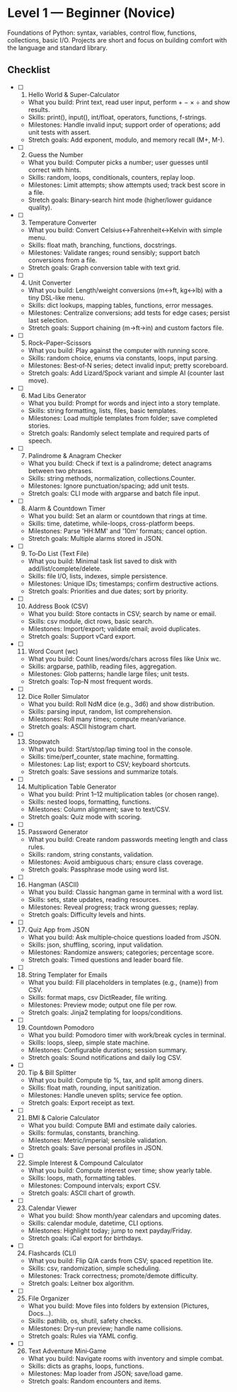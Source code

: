 # Level 1 — Beginner (Novice)

Foundations of Python: syntax, variables, control flow, functions, collections, basic I/O. Projects are short and focus on building comfort with the language and standard library.

## Checklist

- [ ] 1. Hello World & Super-Calculator
  - What you build: Print text, read user input, perform + − × ÷ and show results.
  - Skills: print(), input(), int/float, operators, functions, f-strings.
  - Milestones: Handle invalid input; support order of operations; add unit tests with assert.
  - Stretch goals: Add exponent, modulo, and memory recall (M+, M-).

- [ ] 2. Guess the Number
  - What you build: Computer picks a number; user guesses until correct with hints.
  - Skills: random, loops, conditionals, counters, replay loop.
  - Milestones: Limit attempts; show attempts used; track best score in a file.
  - Stretch goals: Binary-search hint mode (higher/lower guidance quality).

- [ ] 3. Temperature Converter
  - What you build: Convert Celsius↔Fahrenheit↔Kelvin with simple menu.
  - Skills: float math, branching, functions, docstrings.
  - Milestones: Validate ranges; round sensibly; support batch conversions from a file.
  - Stretch goals: Graph conversion table with text grid.

- [ ] 4. Unit Converter
  - What you build: Length/weight conversions (m↔ft, kg↔lb) with a tiny DSL-like menu.
  - Skills: dict lookups, mapping tables, functions, error messages.
  - Milestones: Centralize conversions; add tests for edge cases; persist last selection.
  - Stretch goals: Support chaining (m→ft→in) and custom factors file.

- [ ] 5. Rock–Paper–Scissors
  - What you build: Play against the computer with running score.
  - Skills: random choice, enums via constants, loops, input parsing.
  - Milestones: Best‑of‑N series; detect invalid input; pretty scoreboard.
  - Stretch goals: Add Lizard/Spock variant and simple AI (counter last move).

- [ ] 6. Mad Libs Generator
  - What you build: Prompt for words and inject into a story template.
  - Skills: string formatting, lists, files, basic templates.
  - Milestones: Load multiple templates from folder; save completed stories.
  - Stretch goals: Randomly select template and required parts of speech.

- [ ] 7. Palindrome & Anagram Checker
  - What you build: Check if text is a palindrome; detect anagrams between two phrases.
  - Skills: string methods, normalization, collections.Counter.
  - Milestones: Ignore punctuation/spacing; add unit tests.
  - Stretch goals: CLI mode with argparse and batch file input.

- [ ] 8. Alarm & Countdown Timer
  - What you build: Set an alarm or countdown that rings at time.
  - Skills: time, datetime, while-loops, cross-platform beeps.
  - Milestones: Parse 'HH:MM' and '10m' formats; cancel option.
  - Stretch goals: Multiple alarms stored in JSON.

- [ ] 9. To‑Do List (Text File)
  - What you build: Minimal task list saved to disk with add/list/complete/delete.
  - Skills: file I/O, lists, indexes, simple persistence.
  - Milestones: Unique IDs; timestamps; confirm destructive actions.
  - Stretch goals: Priorities and due dates; sort by priority.

- [ ] 10. Address Book (CSV)
  - What you build: Store contacts in CSV; search by name or email.
  - Skills: csv module, dict rows, basic search.
  - Milestones: Import/export; validate email; avoid duplicates.
  - Stretch goals: Support vCard export.

- [ ] 11. Word Count (wc)
  - What you build: Count lines/words/chars across files like Unix wc.
  - Skills: argparse, pathlib, reading files, aggregation.
  - Milestones: Glob patterns; handle large files; unit tests.
  - Stretch goals: Top‑N most frequent words.

- [ ] 12. Dice Roller Simulator
  - What you build: Roll NdM dice (e.g., 3d6) and show distribution.
  - Skills: parsing input, random, list comprehension.
  - Milestones: Roll many times; compute mean/variance.
  - Stretch goals: ASCII histogram chart.

- [ ] 13. Stopwatch
  - What you build: Start/stop/lap timing tool in the console.
  - Skills: time/perf_counter, state machine, formatting.
  - Milestones: Lap list; export to CSV; keyboard shortcuts.
  - Stretch goals: Save sessions and summarize totals.

- [ ] 14. Multiplication Table Generator
  - What you build: Print 1–12 multiplication tables (or chosen range).
  - Skills: nested loops, formatting, functions.
  - Milestones: Column alignment; save to text/CSV.
  - Stretch goals: Quiz mode with scoring.

- [ ] 15. Password Generator
  - What you build: Create random passwords meeting length and class rules.
  - Skills: random, string constants, validation.
  - Milestones: Avoid ambiguous chars; ensure class coverage.
  - Stretch goals: Passphrase mode using word list.

- [ ] 16. Hangman (ASCII)
  - What you build: Classic hangman game in terminal with a word list.
  - Skills: sets, state updates, reading resources.
  - Milestones: Reveal progress; track wrong guesses; replay.
  - Stretch goals: Difficulty levels and hints.

- [ ] 17. Quiz App from JSON
  - What you build: Ask multiple‑choice questions loaded from JSON.
  - Skills: json, shuffling, scoring, input validation.
  - Milestones: Randomize answers; categories; percentage score.
  - Stretch goals: Timed questions and leader board file.

- [ ] 18. String Templater for Emails
  - What you build: Fill placeholders in templates (e.g., {name}) from CSV.
  - Skills: format maps, csv DictReader, file writing.
  - Milestones: Preview mode; output one file per row.
  - Stretch goals: Jinja2 templating for loops/conditions.

- [ ] 19. Countdown Pomodoro
  - What you build: Pomodoro timer with work/break cycles in terminal.
  - Skills: loops, sleep, simple state machine.
  - Milestones: Configurable durations; session summary.
  - Stretch goals: Sound notifications and daily log CSV.

- [ ] 20. Tip & Bill Splitter
  - What you build: Compute tip %, tax, and split among diners.
  - Skills: float math, rounding, input sanitization.
  - Milestones: Handle uneven splits; service fee option.
  - Stretch goals: Export receipt as text.

- [ ] 21. BMI & Calorie Calculator
  - What you build: Compute BMI and estimate daily calories.
  - Skills: formulas, constants, branching.
  - Milestones: Metric/imperial; sensible validation.
  - Stretch goals: Save personal profiles in JSON.

- [ ] 22. Simple Interest & Compound Calculator
  - What you build: Compute interest over time; show yearly table.
  - Skills: loops, math, formatting tables.
  - Milestones: Compound intervals; export CSV.
  - Stretch goals: ASCII chart of growth.

- [ ] 23. Calendar Viewer
  - What you build: Show month/year calendars and upcoming dates.
  - Skills: calendar module, datetime, CLI options.
  - Milestones: Highlight today; jump to next payday/Friday.
  - Stretch goals: iCal export for birthdays.

- [ ] 24. Flashcards (CLI)
  - What you build: Flip Q/A cards from CSV; spaced repetition lite.
  - Skills: csv, randomization, simple scheduling.
  - Milestones: Track correctness; promote/demote difficulty.
  - Stretch goals: Leitner box algorithm.

- [ ] 25. File Organizer
  - What you build: Move files into folders by extension (Pictures, Docs…).
  - Skills: pathlib, os, shutil, safety checks.
  - Milestones: Dry‑run preview; handle name collisions.
  - Stretch goals: Rules via YAML config.

- [ ] 26. Text Adventure Mini‑Game
  - What you build: Navigate rooms with inventory and simple combat.
  - Skills: dicts as graphs, loops, functions.
  - Milestones: Map loader from JSON; save/load game.
  - Stretch goals: Random encounters and items.
